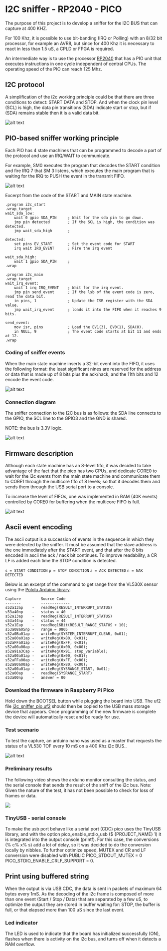 # I2C sniffer - RP2040 - PICO

The purpose of this project is to develop a sniffer for the I2C BUS that can capture at 400 KHZ. 

For 100 Khz, it is possible to use bit-banding (IRQ or Polling) with an 8/32 bit processor, for example an AVR8, but since for 400 Khz it is necessary to react in less than 1.5 uS, a CPLD or FPGA is required. 

An intermediate way is to use the processor [RP2040](https://www.raspberrypi.org/products/raspberry-pi-pico/) that has a PIO unit that  executes instructions in one cycle independent of central CPUs. The operating speed of the PIO can reach 125 Mhz.

## I2C protocol

A simplification of the i2c working principle could be that there are three conditions to detect: START DATA and STOP. And when the clock pin level (SCL) is high, the data pin transitions (SDA) indicate start or stop, but if (SDA) remains stable then it is a valid data bit.

![alt text](images/I2C_data_transfer.png)

## PIO-based sniffer working principle

Each PIO has 4 state machines that can be programmed to decode a part of the protocol and use an IRQ/WAIT to communicate. 

For example, SM0 executes the program that decodes the START condition and fire IRQ 7 that SM 3 listens, which executes the main program that is waiting for the IRQ to PUSH the event in the transmit FIFO.

![alt text](images/block_diagram_pio.png)

Excerpt from the code of the START and MAIN state machine.

```assembly
.program i2c_start
.wrap_target
wait_sda_low:    
    wait 0 gpio SDA_PIN     ; Wait for the sda pin to go down.
    jmp pin detected        ; If the SCL is high, the condition was detected.
    jmp wait_sda_high       ;

detected:
    set pins EV_START       ; Set the event code for START
    irq wait IRQ_EVENT      ; Fire the irq event  

wait_sda_high:
    wait 1 gpio SDA_PIN     ; 
.wrap

.program i2c_main
.wrap_target
wait_irq_event:    
    wait 1 irq IRQ_EVENT    ; Wait for the irq event.
    jmp pin send_event      ; If the lsb of the event code is zero, read the data bit.
    in pins, 1              ; Update the ISR register with the SDA value. 
    jmp wait_irq_event      ; loads it into the FIFO when it reaches 9 bits.

send_event:
    mov isr, pins           ; Load the EV1(3), EV0(1), SDA(0). 
    in NULL, 9              ; The event code starts at bit 11 and ends at 12.
.wrap
```

### Coding of sniffer events

When the main state machine inserts a 32-bit event into the FIFO, it uses the following format: the least significant nines are reserved for the address or data that is made up of 8 bits plus the ack/nack, and the 11th bits and 12 encode the event code.

![alt text](images/fifo_encode_format.png)

### Connection diagram

The sniffer connection to the I2C bus is as follows: the SDA line connects to the GPIO, the SCL line to the GPIO3 and the GND is shared.

NOTE: the bus is 3.3V logic.

![alt text](images/sniffer_diagram.png)

## Firmware description

Although each state machine has an 8-level fifo, it was decided to take advantage of the fact that the pico has two CPUs, and dedicate CORE0 to wait for the i2c events from the main state machine and communicate them to CORE1 through the multicore fifo of 8 levels; so that it decodes them and sends them through the USB serial port to a console.

To increase the level of FIFOs, one was implemented in RAM (40K events) controlled by CORE0 for buffering when the multicore FIFO is full.

![alt text](images/firmware_cores.png)

## Ascii event encoding

The ascii output is a succession of events in the sequence in which they were detected by the sniffer. It must be assumed that the slave address is the one immediately after the START event, and that after the 8 bits encoded in ascii the ack / nack bit continues. 
To improve readability, a CR LF is added each time the STOP condition is detected.

`s = START CONDITION`
`p = STOP CONDITION`
`a = ACK DETECTED`
`n = NAK DETECTED`

Below is an excerpt of the command to get range from the VL530X sensor using the [Pololu Arduino library](https://github.com/pololu/vl53l0x-arduino/blob/master/VL53L0X.cpp). 

    Capture         Source Code
    -------         -------------
    s52a13ap    -   readReg(RESULT_INTERRUPT_STATUS)
    s53a40np    -   status = 40
    s52a13ap    -   readReg(RESULT_INTERRUPT_STATUS)
    s53a44np    -   status = 44
    s52a1Eap    -   readReg16Bit(RESULT_RANGE_STATUS + 10);
    s53a08a05np -   range = 0805
    s52a0Ba01ap -   writeReg(SYSTEM_INTERRUPT_CLEAR, 0x01);
    s52a80a01ap -   writeReg(0x80, 0x01);
    s52aFFa01ap -   writeReg(0xFF, 0x01);
    s52a00a00ap -   writeReg(0x00, 0x00);
    s52a91a3Cap -   writeReg(0x91, stop_variable);
    s52a00a01ap -   writeReg(0x00, 0x01);
    s52aFFa00ap -   writeReg(0xFF, 0x00);
    s52a80a00ap -   writeReg(0x80, 0x00);
    s52a00a01ap -   writeReg(SYSRANGE_START, 0x01);
    s52a00ap    -   readReg(SYSRANGE_START)
    s53a00np    -   answer = 00


### Download the firmware in Raspberry Pi Pico

Hold down the BOOTSEL button while plugging the board into USB. The uf2 file [i2c_sniffer_pio.uf2](https://github.com/jjsch-dev/pico_i2c_sniffer/blob/master/bin/i2c_sniffer_pio.uf2) should then be copied to the USB mass storage device that appears. Once programming of the new firmware is complete the device will automatically reset and be ready for use.

### Test scenario 

To test the capture, an arduino nano was used as a master that requests the status of a VL530 TOF every 10 mS on a 400 Khz i2c BUS..

![alt text](images/test_device.png)

### Preliminary results

The following video shows the arduino monitor consulting the status, and the serial console that sends the result of the sniff of the i2c bus.
Note: Given the nature of the test, it has not been possible to check for loss of frames or data.

![](images/i2c_sniff_400khz_10mS_TOF.gif)

### TinyUSB - serial console

To make the usb port behave like a serial port (CDC) pico uses the TinyUSB library, and with the option pico_enable_stdio_usb ($ {PROJECT_NAME} 1) it is integrated into the output console (printf).
For this case, the conversions (% c% x% s) add a lot of delay, so it was decided to do the conversion locally by nibbles.
To further optimize speed, MUTEX and CR and LF conversion were disabled with PUBLIC PICO_STDOUT_MUTEX = 0 PICO_STDIO_ENABLE_CRLF_SUPPORT = 0.

## Print using buffered string

When the output is via USB CDC, the data is sent in packets of maximum 64 bytes every 1mS. As the decoding of the i2c frame is composed of more than one event (Start / Stop / Data) that are separated by a few uS, to optimize the output they are stored in buffer waiting for: STOP, the buffer is full, or that elapsed more than 100 uS since the last event.

### Led indicator

The LED is used to indicate that the board has initialized successfully (ON), flashes when there is activity on the i2c bus, and turns off when it detects a RAM overflow.